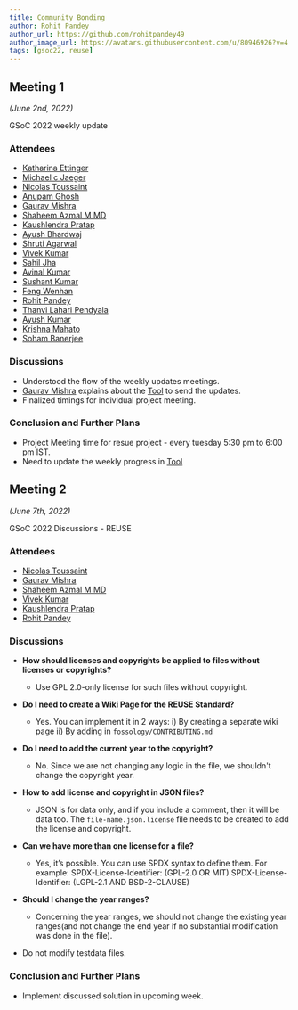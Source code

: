 ```yaml
---
title: Community Bonding
author: Rohit Pandey
author_url: https://github.com/rohitpandey49
author_image_url: https://avatars.githubusercontent.com/u/80946926?v=4
tags: [gsoc22, reuse]
---
```


<!--
SPDX-License-Identifier: CC-BY-SA-4.0

SPDX-FileCopyrightText: 2022 Rohit Pandey <rohit.pandey4900@gmail.com>
-->

## Meeting 1
*(June 2nd, 2022)*

GSoC 2022 weekly update

<!--truncate-->

### Attendees

- [Katharina Ettinger](https://github.com)
- [Michael c Jaeger](https://github.com/mcjaeger)
- [Nicolas Toussaint](https://github.com/NicolasToussaint)
- [Anupam Ghosh](https://github.com/ag4ums)
- [Gaurav Mishra](https://github.com/GMishx)
- [Shaheem Azmal M MD](https://github.com/shaheemazmalmmd)
- [Kaushlendra Pratap](https://github.com/Kaushl2208)
- [Ayush Bhardwaj](https://github.com/hastagAB)
- [Shruti Agarwal](https://github.com/Shruti3004)
- [Vivek Kumar](https://github.com/viv9k)
- [Sahil Jha](https://github.com/sjha2048)
- [Avinal Kumar](https://github.com/avinal)
- [Sushant Kumar](https://github.com/its-sushant)
- [Feng Wenhan](https://github.com/fwhdzh)
- [Rohit Pandey](https://github.com/rohitpandey49)
- [Thanvi Lahari Pendyala](https://github.com/Pendyala-thanvi)
- [Ayush Kumar](https://github.com/Ayush7614)
- [Krishna Mahato](https://github.com/krishna9304)
- [Soham Banerjee](https://github.com/soham4abc)

### Discussions

- Understood the flow of the weekly updates meetings.
- [Gaurav Mishra](https://github.com/GMishx) explains about the [Tool](https://fossology.github.io/gsoc/docs/2022/) to send the updates.
- Finalized timings for individual project meeting.



### Conclusion and Further Plans

- Project Meeting time for resue project - every tuesday 5:30 pm to 6:00 pm IST.
- Need to update the weekly progress in [Tool](https://fossology.github.io/gsoc/docs/2022/)

## Meeting 2
*(June 7th, 2022)*

GSoC 2022 Discussions - REUSE

<!--truncate-->

### Attendees

- [Nicolas Toussaint](https://github.com/NicolasToussaint)
- [Gaurav Mishra](https://github.com/GMishx)
- [Shaheem Azmal M MD](https://github.com/shaheemazmalmmd)
- [Vivek Kumar](https://github.com/viv9k)
- [Kaushlendra Pratap](https://github.com/Kaushl2208)
- [Rohit Pandey](https://github.com/rohitpandey49)

### Discussions

- **How should licenses and copyrights be applied to files without licenses or copyrights?**

    - Use GPL 2.0-only license for such files without copyright.

- **Do I need to create a Wiki Page for the REUSE Standard?**

    - Yes. You can implement it in 2 ways: i) By creating a separate wiki page ii) By adding in `fossology/CONTRIBUTING.md`

- **Do I need to add the current year to the copyright?**

    - No. Since we are not changing any logic in the file, we shouldn't change the copyright year.

- **How to add license and copyright in JSON files?**

    - JSON is for data only, and if you include a comment, then it will be data too. The `file-name.json.license` file needs to be created to add the license and copyright.

- **Can we have more than one license for a file?**

    - Yes, it’s possible. You can use SPDX syntax to define them.
    For example: 
    SPDX-License-Identifier: (GPL-2.0 OR MIT)
    SPDX-License-Identifier: (LGPL-2.1 AND BSD-2-CLAUSE)

- **Should I change the year ranges?**

    - Concerning the year ranges, we should not change the existing year ranges(and not change the end year if no substantial modification was done in the file).

- Do not modify testdata files.
### Conclusion and Further Plans

- Implement discussed solution in upcoming week.
